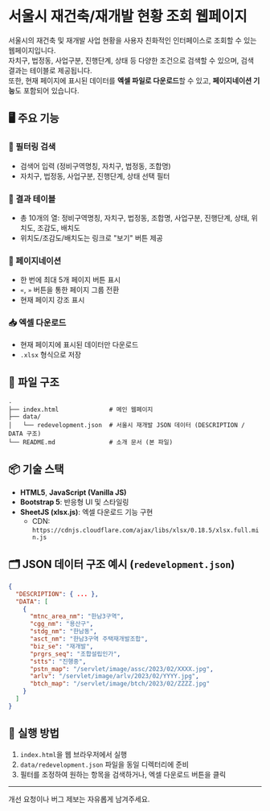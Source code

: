 # 서울시 재건축/재개발 현황 조회 웹페이지

서울시의 재건축 및 재개발 사업 현황을 사용자 친화적인 인터페이스로 조회할 수 있는 웹페이지입니다.  
자치구, 법정동, 사업구분, 진행단계, 상태 등 다양한 조건으로 검색할 수 있으며, 검색 결과는 테이블로 제공됩니다.  
또한, 현재 페이지에 표시된 데이터를 **엑셀 파일로 다운로드**할 수 있고, **페이지네이션 기능**도 포함되어 있습니다.

## 🖥️ 주요 기능

### 🔎 필터링 검색
- 검색어 입력 (정비구역명칭, 자치구, 법정동, 조합명)
- 자치구, 법정동, 사업구분, 진행단계, 상태 선택 필터

### 📄 결과 테이블
- 총 10개의 열: 정비구역명칭, 자치구, 법정동, 조합명, 사업구분, 진행단계, 상태, 위치도, 조감도, 배치도
- 위치도/조감도/배치도는 링크로 "보기" 버튼 제공

### 📑 페이지네이션
- 한 번에 최대 5개 페이지 버튼 표시
- `«`, `»` 버튼을 통한 페이지 그룹 전환
- 현재 페이지 강조 표시

### 📥 엑셀 다운로드
- 현재 페이지에 표시된 데이터만 다운로드
- `.xlsx` 형식으로 저장

## 📁 파일 구조

```
.
├── index.html              # 메인 웹페이지
├── data/
│   └── redevelopment.json  # 서울시 재개발 JSON 데이터 (DESCRIPTION / DATA 구조)
└── README.md               # 소개 문서 (본 파일)
```

## 📦 기술 스택

- **HTML5**, **JavaScript (Vanilla JS)**
- **Bootstrap 5**: 반응형 UI 및 스타일링
- **SheetJS (xlsx.js)**: 엑셀 다운로드 기능 구현
  - CDN: `https://cdnjs.cloudflare.com/ajax/libs/xlsx/0.18.5/xlsx.full.min.js`

## 🗂️ JSON 데이터 구조 예시 (`redevelopment.json`)

```json
{
  "DESCRIPTION": { ... },
  "DATA": [
    {
      "mtnc_area_nm": "한남3구역",
      "cgg_nm": "용산구",
      "stdg_nm": "한남동",
      "asct_nm": "한남3구역 주택재개발조합",
      "biz_se": "재개발",
      "prgrs_seq": "조합설립인가",
      "stts": "진행중",
      "pstn_map": "/servlet/image/assc/2023/02/XXXX.jpg",
      "arlv": "/servlet/image/arlv/2023/02/YYYY.jpg",
      "btch_map": "/servlet/image/btch/2023/02/ZZZZ.jpg"
    }
  ]
}
```

## 🚀 실행 방법

1. `index.html`을 웹 브라우저에서 실행
2. `data/redevelopment.json` 파일을 동일 디렉터리에 준비
3. 필터를 조정하여 원하는 항목을 검색하거나, 엑셀 다운로드 버튼을 클릭

---

개선 요청이나 버그 제보는 자유롭게 남겨주세요.
